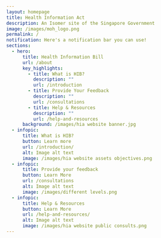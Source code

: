 ```yaml
---
layout: homepage
title: Health Information Act
description: An Isomer site of the Singapore Government
image: /images/moh_logo.png
permalink: /
notification: Here's a notification bar you can use!
sections:
  - hero:
      title: Health Information Bill
      url: /about
      key_highlights:
        - title: What is HIB?
          description: ""
          url: /introduction
        - title: Provide Your Feedback
          description: ""
          url: /consultations
        - title: Help & Resources
          description: ""
          url: /help-and-resources
      background: /images/hia website banner.jpg
  - infopic:
      title: What is HIB?
      button: Learn more
      url: /introduction/
      alt: Image alt text
      image: /images/hia website assets objectives.png
  - infopic:
      title: Provide your feedback
      button: Learn More
      url: /consultations
      alt: Image alt text
      image: /images/different levels.png
  - infopic:
      title: Help & Resources
      button: Learn More
      url: /help-and-resources/
      alt: Image alt text
      image: /images/hia website public consults.png
---
```

